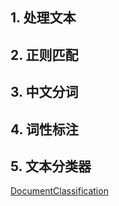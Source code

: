 ## 1. 处理文本

## 2. 正则匹配

## 3. 中文分词

## 4. 词性标注

## 5. 文本分类器

[DocumentClassification](5-DocumentClassification/README.md)


